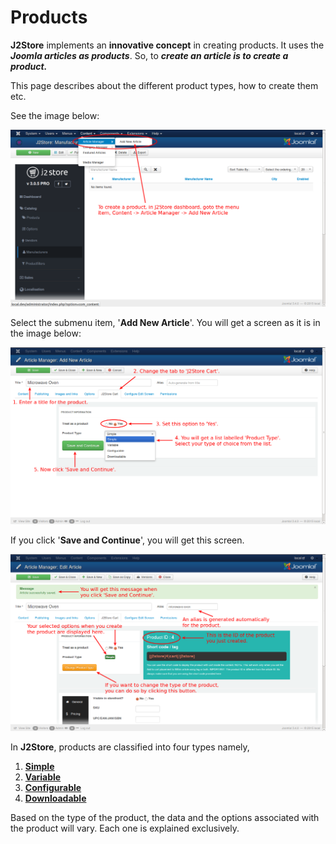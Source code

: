 # Products

**J2Store** implements an **innovative concept** in creating products. It uses the ***Joomla articles as products***. So, to ***create an article is to create a product.***

This page describes about the different product types, how to create them etc.

See the image below:

![Add Product](./assets/images/product_create_1.png)

Select the submenu item, '**Add New Article**'. You will get a screen as it is in the image below:

![Create Product 2](./assets/images/product_create_2.png)

If you click '**Save and Continue**', you will get this screen. 

![Create Product 3](./assets/images/product_create_3.png)

In **J2Store**, products are classified into four types namely,

1. **[Simple](./assets/images/http://j2store.gitbooks.io/user-guide/content/simple_product.html)**
2. **[Variable](./assets/images/http://j2store.gitbooks.io/user-guide/content/variable_product.html)**
3. **[Configurable](./assets/images/http://j2store.gitbooks.io/user-guide/content/configurable_product.html)**
4. **[Downloadable](./assets/images/http://j2store.gitbooks.io/user-guide/content/downloadable_product.html)**

Based on the type of the product, the data and the options associated with the product will vary. Each one is explained exclusively.